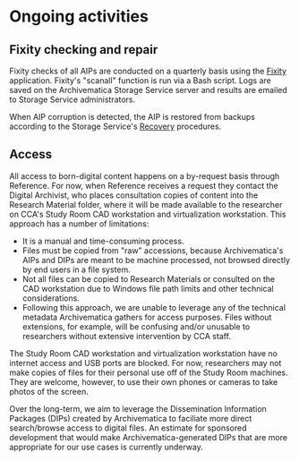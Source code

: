 # Ongoing activities

<a name="fixity"></a>  
## Fixity checking and repair  

Fixity checks of all AIPs are conducted on a quarterly basis using the [Fixity](https://github.com/artefactual/fixity) application. Fixity's "scanall" function is run via a Bash script. Logs are saved on the Archivematica Storage Service server and results are emailed to Storage Service administrators.    

When AIP corruption is detected, the AIP is restored from backups according to the Storage Service's [Recovery](https://www.archivematica.org/en/docs/storage-service-0.7/recovery/#recovery) procedures.  

<a name="access"></a>  
## Access  

All access to born-digital content happens on a by-request basis through Reference. For now, when Reference receives a request they contact the Digital Archivist, who places consultation copies of content into the Research Material folder, where it will be made available to the researcher on CCA's Study Room CAD workstation and virtualization workstation.  This approach has a number of limitations:  

* It is a manual and time-consuming process.  
* Files must be copied from "raw" accessions, because Archivematica's AIPs and DIPs are meant to be machine processed, not browsed directly by end users in a file system.  
* Not all files can be copied to Research Materials or consulted on the CAD workstation due to Windows file path limits and other technical considerations.  
* Following this approach, we are unable to leverage any of the technical metadata Archivematica gathers for access purposes. Files without extensions, for example, will be confusing and/or unusable to researchers without extensive intervention by CCA staff.  

The Study Room CAD workstation and virtualization workstation have no internet access and USB ports are blocked. For now, researchers may not make copies of files for their personal use off of the Study Room machines. They are welcome, however, to use their own phones or cameras to take photos of the screen.  

Over the long-term, we aim to leverage the Dissemination Information Packages (DIPs) created by Archivematica to faciliate more direct search/browse access to digital files. An estimate for sponsored development that would make Archivematica-generated DIPs that are more appropriate for our use cases is currently underway.     
